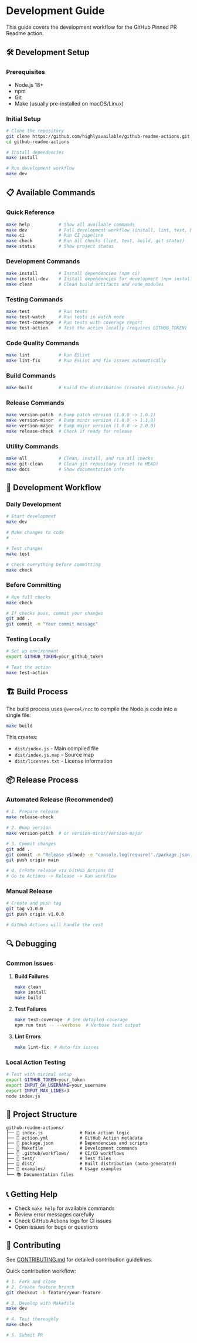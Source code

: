 # Development Guide

This guide covers the development workflow for the GitHub Pinned PR Readme action.

## 🛠️ Development Setup

### Prerequisites

- Node.js 18+
- npm
- Git
- Make (usually pre-installed on macOS/Linux)

### Initial Setup

```bash
# Clone the repository
git clone https://github.com/highlyavailable/github-readme-actions.git
cd github-readme-actions

# Install dependencies
make install

# Run development workflow
make dev
```

## 📋 Available Commands

### Quick Reference

```bash
make help           # Show all available commands
make dev            # Full development workflow (install, lint, test, build)
make ci             # Run CI pipeline
make check          # Run all checks (lint, test, build, git status)
make status         # Show project status
```

### Development Commands

```bash
make install        # Install dependencies (npm ci)
make install-dev    # Install dependencies for development (npm install)
make clean          # Clean build artifacts and node_modules
```

### Testing Commands

```bash
make test           # Run tests
make test-watch     # Run tests in watch mode
make test-coverage  # Run tests with coverage report
make test-action    # Test the action locally (requires GITHUB_TOKEN)
```

### Code Quality Commands

```bash
make lint           # Run ESLint
make lint-fix       # Run ESLint and fix issues automatically
```

### Build Commands

```bash
make build          # Build the distribution (creates dist/index.js)
```

### Release Commands

```bash
make version-patch  # Bump patch version (1.0.0 -> 1.0.1)
make version-minor  # Bump minor version (1.0.0 -> 1.1.0)  
make version-major  # Bump major version (1.0.0 -> 2.0.0)
make release-check  # Check if ready for release
```

### Utility Commands

```bash
make all            # Clean, install, and run all checks
make git-clean      # Clean git repository (reset to HEAD)
make docs           # Show documentation info
```

## 🔄 Development Workflow

### Daily Development

```bash
# Start development
make dev

# Make changes to code
# ...

# Test changes
make test

# Check everything before committing
make check
```

### Before Committing

```bash
# Run full checks
make check

# If checks pass, commit your changes
git add .
git commit -m "Your commit message"
```

### Testing Locally

```bash
# Set up environment
export GITHUB_TOKEN=your_github_token

# Test the action
make test-action
```

## 🏗️ Build Process

The build process uses `@vercel/ncc` to compile the Node.js code into a single file:

```bash
make build
```

This creates:

- `dist/index.js` - Main compiled file
- `dist/index.js.map` - Source map
- `dist/licenses.txt` - License information

## 📦 Release Process

### Automated Release (Recommended)

```bash
# 1. Prepare release
make release-check

# 2. Bump version
make version-patch  # or version-minor/version-major

# 3. Commit changes
git add .
git commit -m "Release v$(node -e "console.log(require('./package.json').version)")"
git push origin main

# 4. Create release via GitHub Actions UI
# Go to Actions -> Release -> Run workflow
```

### Manual Release

```bash
# Create and push tag
git tag v1.0.0
git push origin v1.0.0

# GitHub Actions will handle the rest
```

## 🔍 Debugging

### Common Issues

1. **Build Failures**

   ```bash
   make clean
   make install
   make build
   ```

2. **Test Failures**

   ```bash
   make test-coverage  # See detailed coverage
   npm run test -- --verbose  # Verbose test output
   ```

3. **Lint Errors**

   ```bash
   make lint-fix  # Auto-fix issues
   ```

### Local Action Testing

```bash
# Test with minimal setup
export GITHUB_TOKEN=your_token
export INPUT_GH_USERNAME=your_username
export INPUT_MAX_LINES=3
node index.js
```

## 📁 Project Structure

```
github-readme-actions/
├── 📄 index.js              # Main action logic
├── 📄 action.yml            # GitHub Action metadata
├── 📄 package.json          # Dependencies and scripts
├── 📄 Makefile              # Development commands
├── 📁 .github/workflows/    # CI/CD workflows
├── 📁 test/                 # Test files
├── 📁 dist/                 # Built distribution (auto-generated)
├── 📁 examples/             # Usage examples
└── 📚 Documentation files
```

## 📞 Getting Help

- Check `make help` for available commands
- Review error messages carefully
- Check GitHub Actions logs for CI issues
- Open issues for bugs or questions

## 🎉 Contributing

See [CONTRIBUTING.md](CONTRIBUTING.md) for detailed contribution guidelines.

Quick contribution workflow:

```bash
# 1. Fork and clone
# 2. Create feature branch
git checkout -b feature/your-feature

# 3. Develop with Makefile
make dev

# 4. Test thoroughly
make check

# 5. Submit PR
```
